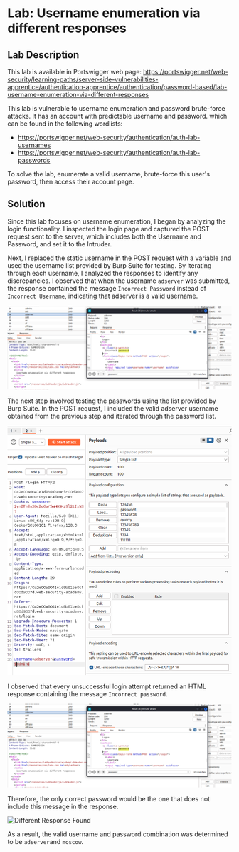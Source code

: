 # Lab: Username enumeration via different responses

## Lab Description

This lab is available in Portswigger web page: 
https://portswigger.net/web-security/learning-paths/server-side-vulnerabilities-apprentice/authentication-apprentice/authentication/password-based/lab-username-enumeration-via-different-responses

This lab is vulnerable to username enumeration and password brute-force attacks. It has an account with predictable username and password. which can be found in the following wordlists:
- https://portswigger.net/web-security/authentication/auth-lab-usernames
- https://portswigger.net/web-security/authentication/auth-lab-passwords

To solve the lab, enumerate a valid username, brute-force this user's password, then access their account page.

## Solution

Since this lab focuses on username enumeration, I began by analyzing the login functionality. I inspected the login page and captured the POST request sent to the server, which includes both the Username and Password, and set it to the Intruder.

Next, I replaced the static username in the POST request with a variable and used the username list provided by Burp Suite for testing. By iterating through each username, I analyzed the responses to identify any discrepancies. I observed that when the username `adserver` was submitted, the response contained the message `Incorrect Password` instead of `Incorrect Username`, indicating that adserver is a valid username.

![Incorrect Password Intruder](../../images/Intruder-Response-Usernames.png)


The next step involved testing the passwords using the list provided by Burp Suite. In the POST request, I included the valid adserver username obtained from the previous step and iterated through the password list.

![Incorrect Password List](../../images/Intruder-Passwords-List.png)

I observed that every unsuccessful login attempt returned an HTML response containing the message `Incorrect password`. 


![Incorrect Password Intruder](../../images/Intruder-Response-Usernames.png)

Therefore, the only correct password would be the one that does not include this message in the response.

![Different Response Found](../../images/Different-Response-Found.png)

As a result, the valid username and password combination was determined to be `adserver`and `moscow`.